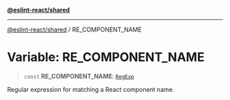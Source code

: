 [**@eslint-react/shared**](../README.md)

***

[@eslint-react/shared](../README.md) / RE\_COMPONENT\_NAME

# Variable: RE\_COMPONENT\_NAME

> `const` **RE\_COMPONENT\_NAME**: [`RegExp`](https://developer.mozilla.org/docs/Web/JavaScript/Reference/Global_Objects/RegExp)

Regular expression for matching a React component name.
